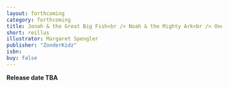 ```yaml
---
layout: forthcoming
category: forthcoming
title: Jonah & the Great Big Fish<br /> Noah & the Mighty Ark<br /> One Lost Sheep
short: reillus
illustrator: Margaret Spengler
publisher: "ZonderKidz"
isbn:
buy: false
---
```


__Release date TBA__